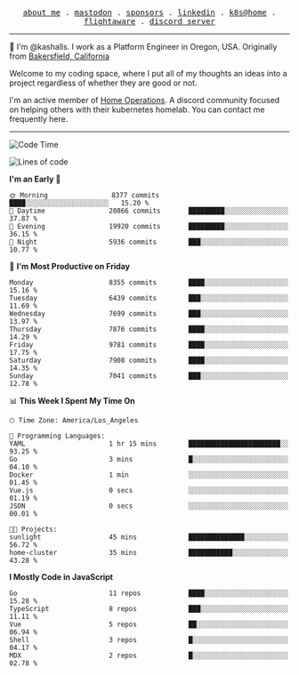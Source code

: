 <p align="center">
  <samp>
    <a href="https://jordanjones.org/">about me</a> .
    <a rel="me" href="https://mastodon.social/@kashall">mastodon</a> .
    <a href="https://github.com/sponsors/kashalls">sponsors</a> .
    <a href="https://linkedin.com/in/jordpjones">linkedin</a> .
    <a href="https://github.com/kashalls/home-cluster">k8s@home</a> .
    <a href="https://flightaware.com/adsb/stats/user/kashalls">flightaware</a> .
    <a href="https://discord.gg/V2WrCfqba9">discord server</a>
  </samp>
</p>

----------------------------------------------------------------

:wave: I'm @kashalls. I work as a Platform Engineer in Oregon, USA. Originally from [Bakersfield, California](https://maps.app.goo.gl/QQMtywTWghpXB6Tu6)

Welcome to my coding space, where I put all of my thoughts an ideas into a project regardless of whether they are good or not.

I'm an active member of [Home Operations](https://discord.gg/home-operations). A discord community focused on helping others with their kubernetes homelab. You can contact me frequently here.

----------------------------------------------------------------
<!--START_SECTION:waka-->
![Code Time](http://img.shields.io/badge/Code%20Time-2%2C479%20hrs%2021%20mins-blue)

![Lines of code](https://img.shields.io/badge/From%20Hello%20World%20I%27ve%20Written-11.5%20million%20lines%20of%20code-blue)

**I'm an Early 🐤** 

```text
🌞 Morning                8377 commits        ████░░░░░░░░░░░░░░░░░░░░░   15.20 % 
🌆 Daytime                20866 commits       █████████░░░░░░░░░░░░░░░░   37.87 % 
🌃 Evening                19920 commits       █████████░░░░░░░░░░░░░░░░   36.15 % 
🌙 Night                  5936 commits        ███░░░░░░░░░░░░░░░░░░░░░░   10.77 % 
```
📅 **I'm Most Productive on Friday** 

```text
Monday                   8355 commits        ████░░░░░░░░░░░░░░░░░░░░░   15.16 % 
Tuesday                  6439 commits        ███░░░░░░░░░░░░░░░░░░░░░░   11.69 % 
Wednesday                7699 commits        ███░░░░░░░░░░░░░░░░░░░░░░   13.97 % 
Thursday                 7876 commits        ████░░░░░░░░░░░░░░░░░░░░░   14.29 % 
Friday                   9781 commits        ████░░░░░░░░░░░░░░░░░░░░░   17.75 % 
Saturday                 7908 commits        ████░░░░░░░░░░░░░░░░░░░░░   14.35 % 
Sunday                   7041 commits        ███░░░░░░░░░░░░░░░░░░░░░░   12.78 % 
```


📊 **This Week I Spent My Time On** 

```text
🕑︎ Time Zone: America/Los_Angeles

💬 Programming Languages: 
YAML                     1 hr 15 mins        ███████████████████████░░   93.25 % 
Go                       3 mins              █░░░░░░░░░░░░░░░░░░░░░░░░   04.10 % 
Docker                   1 min               ░░░░░░░░░░░░░░░░░░░░░░░░░   01.45 % 
Vue.js                   0 secs              ░░░░░░░░░░░░░░░░░░░░░░░░░   01.19 % 
JSON                     0 secs              ░░░░░░░░░░░░░░░░░░░░░░░░░   00.01 % 

🐱‍💻 Projects: 
sunlight                 45 mins             ██████████████░░░░░░░░░░░   56.72 % 
home-cluster             35 mins             ███████████░░░░░░░░░░░░░░   43.28 % 
```

**I Mostly Code in JavaScript** 

```text
Go                       11 repos            ████░░░░░░░░░░░░░░░░░░░░░   15.28 % 
TypeScript               8 repos             ███░░░░░░░░░░░░░░░░░░░░░░   11.11 % 
Vue                      5 repos             ██░░░░░░░░░░░░░░░░░░░░░░░   06.94 % 
Shell                    3 repos             █░░░░░░░░░░░░░░░░░░░░░░░░   04.17 % 
MDX                      2 repos             █░░░░░░░░░░░░░░░░░░░░░░░░   02.78 % 
```




<!--END_SECTION:waka-->
